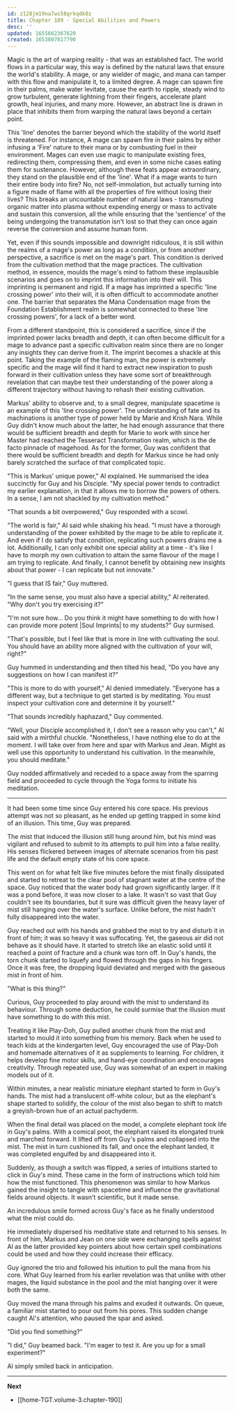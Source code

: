 ```yaml
---
id: z128jm19na7ws58qrkqdk0z
title: Chapter 189 - Special Abilities and Powers
desc: ''
updated: 1655662367620
created: 1653807817790
---
```


Magic is the art of warping reality - that was an established fact. The world flows in a particular way, this way is defined by the natural laws that ensure the world's stability. A mage, or any wielder of magic, and mana can tamper with this flow and manipulate it, to a limited degree. A mage can spawn fire in their palms, make water levitate, cause the earth to ripple, steady wind to grow turbulent, generate lightning from their fingers, accelerate plant growth, heal injuries, and many more. However, an abstract line is drawn in place that inhibits them from warping the natural laws beyond a certain point.

This 'line' denotes the barrier beyond which the stability of the world itself is threatened. For instance, A mage can spawn fire in their palms by either infusing a 'Fire' nature to their mana or by combusting fuel in their environment. Mages can even use magic to manipulate existing fires, redirecting them, compressing them, and even in some niche cases eating them for sustenance. However, although these feats appear extraordinary, they stand on the plausible end of the 'line'. What if a mage wants to turn their entire body into fire? No, not self-immolation, but actually turning into a figure made of flame with all the properties of fire without losing their lives? This breaks an uncountable number of natural laws - transmuting organic matter into plasma without expending energy or mass to activate and sustain this conversion, all the while ensuring that the 'sentience' of the being undergoing the transmutation isn't lost so that they can once again reverse the conversion and assume human form.

Yet, even if this sounds impossible and downright ridiculous, it is still within the realms of a mage's power as long as a condition, or from another perspective, a sacrifice is met on the mage's part. This condition is derived from the cultivation method that the mage practices. The cultivation method, in essence, moulds the mage's mind to fathom these implausible scenarios and goes on to imprint this information into their will. This imprinting is permanent and rigid. If a mage has imprinted a specific 'line crossing power' into their will, it is often difficult to accommodate another one. The barrier that separates the Mana Condensation mage from the Foundation Establishment realm is somewhat connected to these 'line crossing powers', for a lack of a better word.

From a different standpoint, this is considered a sacrifice, since if the imprinted power lacks breadth and depth, it can often become difficult for a mage to advance past a specific cultivation realm since there are no longer any insights they can derive from it. The imprint becomes a shackle at this point. Taking the example of the flaming man, the power is extremely specific and the mage will find it hard to extract new inspiration to push forward in their cultivation unless they have some sort of breakthrough revelation that can maybe test their understanding of the power along a different trajectory without having to rehash their existing cultivation.

Markus' ability to observe and, to a small degree, manipulate spacetime is an example of this 'line crossing power'. The understanding of fate and its machinations is another type of power held by Marie and Krish Nara. While Guy didn't know much about the latter, he had enough assurance that there would be sufficient breadth and depth for Marie to work with since her Master had reached the Tesseract Transformation realm, which is the de facto pinnacle of magehood. As for the former, Guy was confident that there would be sufficient breadth and depth for Markus since he had only barely scratched the surface of that complicated topic.

"This is Markus' unique power," Al explained. He summarised the idea succinctly for Guy and his Disciple. "My special power tends to contradict my earlier explanation, in that it allows me to borrow the powers of others. In a sense, I am not shackled by my cultivation method."

"That sounds a bit overpowered," Guy responded with a scowl.

"The world is fair," Al said while shaking his head. "I must have a thorough understanding of the power exhibited by the mage to be able to replicate it. And even if I do satisfy that condition, replicating such powers drains me a lot. Additionally, I can only exhibit one special ability at a time - it's like I have to morph my own cultivation to attain the same flavour of the mage I am trying to replicate. And finally, I cannot benefit by obtaining new insights about that power - I can replicate but not innovate."

"I guess that IS fair," Guy muttered.

"In the same sense, you must also have a special ability," Al reiterated. "Why don't you try exercising it?"

"I'm not sure how... Do you think it might have something to do with how I can provide more potent |Soul Imprints| to my students?" Guy surmised.

"That's possible, but I feel like that is more in line with cultivating the soul. You should have an ability more aligned with the cultivation of your will, right?"

Guy hummed in understanding and then tilted his head, "Do you have any suggestions on how I can manifest it?"

"This is more to do with yourself," Al denied immediately. "Everyone has a different way, but a technique to get started is by meditating. You must inspect your cultivation core and determine it by yourself."

"That sounds incredibly haphazard," Guy commented.

"Well, your Disciple accomplished it, I don't see a reason why you can't," Al said with a mirthful chuckle. "Nonetheless, I have nothing else to do at the moment. I will take over from here and spar with Markus and Jean. Might as well use this opportunity to understand his cultivation. In the meanwhile, you should meditate."

Guy nodded affirmatively and receded to a space away from the sparring field and proceeded to cycle through the Yoga forms to initiate his meditation.

____

It had been some time since Guy entered his core space. His previous attempt was not so pleasant, as he ended up getting trapped in some kind of an illusion. This time, Guy was prepared.

The mist that induced the illusion still hung around him, but his mind was vigilant and refused to submit to its attempts to pull him into a false reality. His senses flickered between images of alternate scenarios from his past life and the default empty state of his core space.

This went on for what felt like five minutes before the mist finally dissipated and started to retreat to the clear pool of stagnant water at the centre of the space. Guy noticed that the water body had grown significantly larger. If it was a pond before, it was now closer to a lake. It wasn't so vast that Guy couldn't see its boundaries, but it sure was difficult given the heavy layer of mist still hanging over the water's surface. Unlike before, the mist hadn't fully disappeared into the water.

Guy reached out with his hands and grabbed the mist to try and disturb it in front of him; it was so heavy it was suffocating. Yet, the gaseous air did not behave as it should have. It started to stretch like an elastic solid until it reached a point of fracture and a chunk was torn off. In Guy's hands, the torn chunk started to liquefy and flowed through the gaps in his fingers. Once it was free, the dropping liquid deviated and merged with the gaseous mist in front of him.

"What is this thing?"

Curious, Guy proceeded to play around with the mist to understand its behaviour. Through some deduction, he could surmise that the illusion must have something to do with this mist.

Treating it like Play-Doh, Guy pulled another chunk from the mist and started to mould it into something from his memory. Back when he used to teach kids at the kindergarten level, Guy encouraged the use of Play-Doh and homemade alternatives of it as supplements to learning. For children, it helps develop fine motor skills, and hand-eye coordination and encourages creativity. Through repeated use, Guy was somewhat of an expert in making models out of it.

Within minutes, a near realistic miniature elephant started to form in Guy's hands. The mist had a translucent off-white colour, but as the elephant's shape started to solidify, the colour of the mist also began to shift to match a greyish-brown hue of an actual pachyderm.

When the final detail was placed on the model, a complete elephant took life in Guy's palms. With a comical poot, the elephant raised its elongated trunk and marched forward. It lifted off from Guy's palms and collapsed into the mist. The mist in turn cushioned its fall, and once the elephant landed, it was completed engulfed by and disappeared into it.

Suddenly, as though a switch was flipped, a series of intuitions started to click in Guy's mind. These came in the form of instructions which told him how the mist functioned. This phenomenon was similar to how Markus gained the insight to tangle with spacetime and influence the gravitational fields around objects. It wasn't scientific, but it made sense.

An incredulous smile formed across Guy's face as he finally understood what the mist could do.

He immediately dispersed his meditative state and returned to his senses. In front of him, Markus and Jean on one side were exchanging spells against Al as the latter provided key pointers about how certain spell combinations could be used and how they could increase their efficacy.

Guy ignored the trio and followed his intuition to pull the mana from his core. What Guy learned from his earlier revelation was that unlike with other mages, the liquid substance in the pool and the mist hanging over it were both the same.

Guy moved the mana through his palms and exuded it outwards. On queue, a familiar mist started to pour out from his pores. This sudden change caught Al's attention, who paused the spar and asked.

"Did you find something?"

"I did," Guy beamed back. "I'm eager to test it. Are you up for a small experiment?"

Al simply smiled back in anticipation.

____

**Next**
* [[home-TGT.volume-3.chapter-190]]